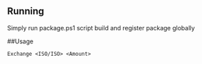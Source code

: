 ## Running

Simply run package.ps1 script build and register package globally

##Usage
```shell
Exchange <ISO/ISO> <Amount>
```